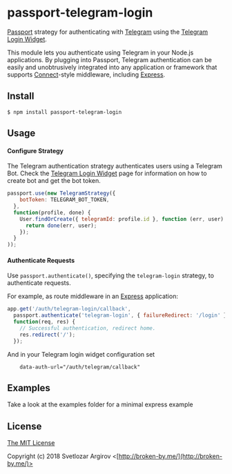 # passport-telegram-login


[Passport](http://passportjs.org/) strategy for authenticating with [Telegram](https://telegram.org/)
using the [Telegram Login Widget](https://core.telegram.org/widgets/login).

This module lets you authenticate using Telegram in your Node.js applications.
By plugging into Passport, Telegram authentication can be easily and
unobtrusively integrated into any application or framework that supports
[Connect](http://www.senchalabs.org/connect/)-style middleware, including
[Express](http://expressjs.com/).

## Install

    $ npm install passport-telegram-login

## Usage

#### Configure Strategy

The Telegram authentication strategy authenticates users using a Telegram Bot.
Check the [Telegram Login Widget](https://core.telegram.org/widgets/login) page 
for information on how to create bot and get the bot token.

```js
passport.use(new TelegramStrategy({
    botToken: TELEGRAM_BOT_TOKEN,
  },
  function(profile, done) {
    User.findOrCreate({ telegramId: profile.id }, function (err, user) {
      return done(err, user);
    });
  }
));
```

#### Authenticate Requests

Use `passport.authenticate()`, specifying the `telegram-login` strategy, to
authenticate requests.

For example, as route middleware in an [Express](http://expressjs.com/)
application:

```js
app.get('/auth/telegram-login/callback',
  passport.authenticate('telegram-login', { failureRedirect: '/login' }),
  function(req, res) {
    // Successful authentication, redirect home.
    res.redirect('/');
  });
```

And in your Telegram login widget configuration set 
```
    data-auth-url="/auth/telegram/callback"
```


## Examples

Take a look at the examples folder for a minimal express example

## License

[The MIT License](http://opensource.org/licenses/MIT)

Copyright (c) 2018 Svetlozar Argirov <[http://broken-by.me/](http://broken-by.me/)>
